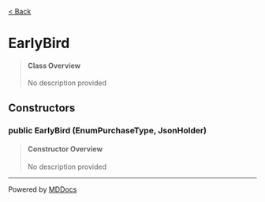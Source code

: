 [< Back](README.md)
# EarlyBird #
>#### Class Overview ####
>No description provided
## Constructors ##
### public EarlyBird (EnumPurchaseType, JsonHolder) ###
>#### Constructor Overview ####
>No description provided
>

---
Powered by [MDDocs](https://github.com/VRCube/MDDocs)